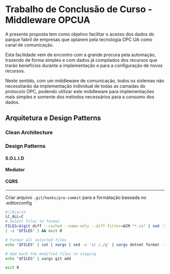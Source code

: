 # Trabalho de Conclusão de Curso - Middleware OPCUA

A presente proposta tem como objetivo facilitar o acesso dos dados do parque fabril de empresas que optarem pela tecnologia OPC UA como canal de comunicação.

Esta facilidade vem de encontro com a grande procura pela automação, trazendo de forma simples e com dados já compilados dos recursos que trarão benefícios durante a implementação e para a configuração de novos recursos.

Neste sentido, com um middleware de comunicação, todos os sistemas não necessitarão da implementação individual de todas as camadas do protocolo OPC, podendo utilizar este middleware para implementações mais simples e somente dos métodos necessários para a consumo dos dados.

## Arquitetura e Design Patterns

### Clean Architecture

### Design Patterns

#### S.O.L.I.D

#### Mediator

#### CQRS


---
Criar arquivo ```.git/hooks/pre-commit``` para a formatação baseada no .editorconfig

```bash
#!/bin/sh
LC_ALL=C
# Select files to format
FILES=$(git diff --cached --name-only --diff-filter=ACM "*.cs" | sed 's| |\\ |g')
[ -z "$FILES" ] && exit 0

# Format all selected files
echo "$FILES" | cat | xargs | sed -e 's/ /,/g' | xargs dotnet format --include

# Add back the modified files to staging
echo "$FILES" | xargs git add

exit 0
```